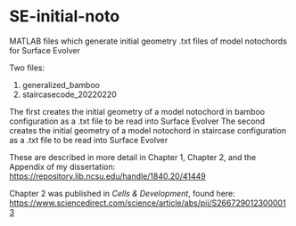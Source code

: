 # SE-initial-noto
MATLAB files which generate initial geometry .txt files of model notochords for Surface Evolver

Two files:
1) generalized_bamboo
2) staircasecode_20220220

The first creates the initial geometry of a model notochord in bamboo configuration as a .txt file to be read into Surface Evolver
The second creates the initial geometry of a model notochord in staircase configuration as a .txt file to be read into Surface Evolver

These are described in more detail in Chapter 1, Chapter 2, and the Appendix of my dissertation:
https://repository.lib.ncsu.edu/handle/1840.20/41449

Chapter 2 was published in *Cells & Development*, found here:
https://www.sciencedirect.com/science/article/abs/pii/S2667290123000013
